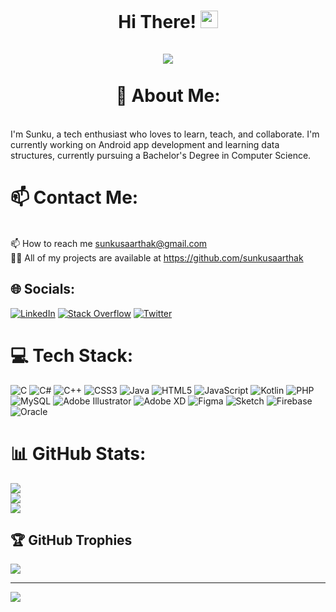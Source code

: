 
<h1 align="center">
Hi There!
<img src="https://media.giphy.com/media/hvRJCLFzcasrR4ia7z/giphy.gif" width="28"> <br><br>
<img src="https://user-images.githubusercontent.com/59611699/194290481-784b4afb-085c-44ae-aa56-e03d6dcbd281.png"><br><br>
 🤘 About Me: </h1>
</h1>
<br>
I'm Sunku, a tech enthusiast who loves to learn, teach, and collaborate. I'm currently working on Android app development and learning data structures, currently pursuing a Bachelor's Degree in Computer Science.

# 📫 Contact Me:
<br>📫 How to reach me sunkusaarthak@gmail.com<br>👨‍💻 All of my projects are available at https://github.com/sunkusaarthak<br>


## 🌐 Socials:
[![LinkedIn](https://img.shields.io/badge/LinkedIn-%230077B5.svg?logo=linkedin&logoColor=white)](https://linkedin.com/in/sunkusaarthak) [![Stack Overflow](https://img.shields.io/badge/-Stackoverflow-FE7A16?logo=stack-overflow&logoColor=white)](https://stackoverflow.com/users/sunkusaarthak) [![Twitter](https://img.shields.io/badge/Twitter-%231DA1F2.svg?logo=Twitter&logoColor=white)](https://twitter.com/sunkusaarthak) 

# 💻 Tech Stack:
![C](https://img.shields.io/badge/c-%2300599C.svg?style=for-the-badge&logo=c&logoColor=white) ![C#](https://img.shields.io/badge/c%23-%23239120.svg?style=for-the-badge&logo=c-sharp&logoColor=white) ![C++](https://img.shields.io/badge/c++-%2300599C.svg?style=for-the-badge&logo=c%2B%2B&logoColor=white) ![CSS3](https://img.shields.io/badge/css3-%231572B6.svg?style=for-the-badge&logo=css3&logoColor=white) ![Java](https://img.shields.io/badge/java-%23ED8B00.svg?style=for-the-badge&logo=java&logoColor=white) ![HTML5](https://img.shields.io/badge/html5-%23E34F26.svg?style=for-the-badge&logo=html5&logoColor=white) ![JavaScript](https://img.shields.io/badge/javascript-%23323330.svg?style=for-the-badge&logo=javascript&logoColor=%23F7DF1E) ![Kotlin](https://img.shields.io/badge/kotlin-%230095D5.svg?style=for-the-badge&logo=kotlin&logoColor=white) ![PHP](https://img.shields.io/badge/php-%23777BB4.svg?style=for-the-badge&logo=php&logoColor=white) ![MySQL](https://img.shields.io/badge/mysql-%2300f.svg?style=for-the-badge&logo=mysql&logoColor=white) ![Adobe Illustrator](https://img.shields.io/badge/adobeillustrator-%23FF9A00.svg?style=for-the-badge&logo=adobeillustrator&logoColor=white) ![Adobe XD](https://img.shields.io/badge/Adobe%20XD-470137?style=for-the-badge&logo=Adobe%20XD&logoColor=#FF61F6) 	![Figma](https://img.shields.io/badge/figma-%23F24E1E.svg?style=for-the-badge&logo=figma&logoColor=white) ![Sketch](https://img.shields.io/badge/Sketch-FFB387?style=for-the-badge&logo=sketch&logoColor=black) ![Firebase](https://img.shields.io/badge/firebase-%23039BE5.svg?style=for-the-badge&logo=firebase) ![Oracle](https://img.shields.io/badge/Oracle-F80000?style=for-the-badge&logo=oracle&logoColor=white)
# 📊 GitHub Stats:
![](https://github-readme-stats.vercel.app/api?username=sunkusaarthak&theme=default&hide_border=false&include_all_commits=true&count_private=true)<br/>
![](https://github-readme-streak-stats.herokuapp.com/?user=sunkusaarthak&theme=default&hide_border=false)<br/>
![](https://github-readme-stats.vercel.app/api/top-langs/?username=sunkusaarthak&theme=default&hide_border=false&include_all_commits=true&count_private=true&layout=compact)

## 🏆 GitHub Trophies
![](https://github-profile-trophy.vercel.app/?username=sunkusaarthak&theme=oldie&no-frame=true&no-bg=false&margin-w=4)

---
[![](https://visitcount.itsvg.in/api?id=sunkusaarthak&icon=8&color=1)](https://visitcount.itsvg.in)
